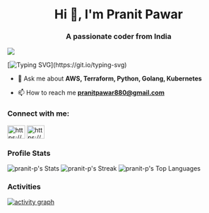 <h1 align="center">Hi 👋, I'm Pranit Pawar</h1>
<h3 align="center">A passionate coder from India</h3> 

![](https://komarev.com/ghpvc/?username=pranit-p&color=green)



[![Typing SVG](https://readme-typing-svg.herokuapp.com?color=%23F70BE6&duration=5300&lines=Welcome+to+my+GitHub+Profile;Always+try+to+learn+new+things;Never+give+up;)](https://git.io/typing-svg)

- 💬 Ask me about **AWS, Terraform, Python, Golang, Kubernetes**

- 📫 How to reach me **pranitpawar880@gmail.com**

<h3 align="left">Connect with me:</h3>
<p align="left">
<a href="https://www.linkedin.com/in/pranit-7/" target="blank"><img align="center" src="https://raw.githubusercontent.com/rahuldkjain/github-profile-readme-generator/master/src/images/icons/Social/linked-in-alt.svg" alt="https://www.linkedin.com/in/pranit-7/" height="30" width="40" /></a>
<a href="https://www.instagram.com/pranit_pawar_/" target="blank"><img align="center" src="https://raw.githubusercontent.com/rahuldkjain/github-profile-readme-generator/master/src/images/icons/Social/instagram.svg" alt="https://www.instagram.com/pranit_pawar_/" height="30" width="40" /></a>
</p>


### Profile Stats
![pranit-p's Stats](https://github-readme-stats.vercel.app/api?username=pranit-p&theme=vue-dark&show_icons=true&hide_border=true&count_private=true)
![pranit-p's Streak](https://github-readme-streak-stats.herokuapp.com/?user=pranit-p&theme=vue-dark&hide_border=true)
![pranit-p's Top Languages](https://github-readme-stats.vercel.app/api/top-langs/?username=pranit-p&theme=vue-dark&show_icons=true&hide_border=true&layout=compact)

### Activities

[![activity graph](https://github-readme-activity-graph.vercel.app/graph?username=pranit-p&theme=github-dark-dimmed&custom_title=Pranit%20Pawar's%20Activity%20Graph&hide_border=true)](https://github.com/pranit-p/github-readme-activity-graph)

